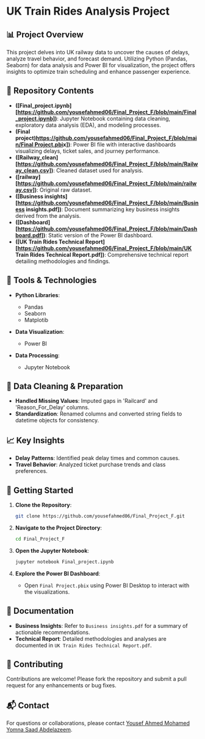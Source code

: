 # UK Train Rides Analysis Project

## 📊 Project Overview

This project delves into UK railway data to uncover the causes of delays, analyze travel behavior, and forecast demand. Utilizing Python (Pandas, Seaborn) for data analysis and Power BI for visualization, the project offers insights to optimize train scheduling and enhance passenger experience.

## 📁 Repository Contents

* **([Final_project.ipynb][https://github.com/yousefahmed06/Final_Project_F/blob/main/Final_project.ipynb])**: Jupyter Notebook containing data cleaning, exploratory data analysis (EDA), and modeling processes.
* **(Final project)[https://github.com/yousefahmed06/Final_Project_F/blob/main/Final Project.pbi](https://github.com/yousefahmed06/Final_Project_F/blob/main/Final%20Project.pbix)x])**: Power BI file with interactive dashboards visualizing delays, ticket sales, and journey performance.
* **([Railway_clean][https://github.com/yousefahmed06/Final_Project_F/blob/main/Railway_clean.csv])**: Cleaned dataset used for analysis.
* **([railway][https://github.com/yousefahmed06/Final_Project_F/blob/main/railway.csv])**: Original raw dataset.
* **([Business insights][https://github.com/yousefahmed06/Final_Project_F/blob/main/Business insights.pdf])**: Document summarizing key business insights derived from the analysis.
* **([Dashboard][https://github.com/yousefahmed06/Final_Project_F/blob/main/Dashboard.pdf])**: Static version of the Power BI dashboard.
* **([UK Train Rides Technical Report][https://github.com/yousefahmed06/Final_Project_F/blob/main/UK Train Rides Technical Report.pdf])**: Comprehensive technical report detailing methodologies and findings.

## 🧰 Tools & Technologies

* **Python Libraries**:

  * Pandas
  * Seaborn
  * Matplotib
* **Data Visualization**:

  * Power BI
* **Data Processing**:

  * Jupyter Notebook

## 🧹 Data Cleaning & Preparation

* **Handled Missing Values**: Imputed gaps in 'Railcard' and 'Reason_For_Delay' columns.
* **Standardization**: Renamed columns and converted string fields to datetime objects for consistency.

## 📈 Key Insights

* **Delay Patterns**: Identified peak delay times and common causes.
* **Travel Behavior**: Analyzed ticket purchase trends and class preferences.

## 🚀 Getting Started

1. **Clone the Repository**:

   ```bash
   git clone https://github.com/yousefahmed06/Final_Project_F.git
   ```

2. **Navigate to the Project Directory**:

   ```bash
   cd Final_Project_F
   ```

3. **Open the Jupyter Notebook**:

   ```bash
   jupyter notebook Final_project.ipynb
   ```

4. **Explore the Power BI Dashboard**:

   * Open `Final Project.pbix` using Power BI Desktop to interact with the visualizations.

## 📄 Documentation

* **Business Insights**: Refer to `Business insights.pdf` for a summary of actionable recommendations.
* **Technical Report**: Detailed methodologies and analyses are documented in `UK Train Rides Technical Report.pdf`.

## 🤝 Contributing

Contributions are welcome! Please fork the repository and submit a pull request for any enhancements or bug fixes.

## 📬 Contact

For questions or collaborations, please contact [Yousef Ahmed Mohamed](yousefintelegent@gmail.com)
                                                [Yomna Saad Abdelazeem](yomnasaadabdelazeem123@gmai.com).



